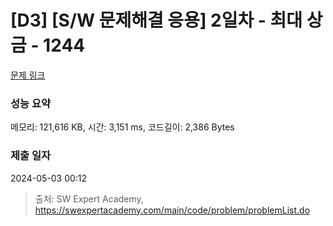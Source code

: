 # [D3] [S/W 문제해결 응용] 2일차 - 최대 상금 - 1244 

[문제 링크](https://swexpertacademy.com/main/code/problem/problemDetail.do?contestProbId=AV15Khn6AN0CFAYD) 

### 성능 요약

메모리: 121,616 KB, 시간: 3,151 ms, 코드길이: 2,386 Bytes

### 제출 일자

2024-05-03 00:12



> 출처: SW Expert Academy, https://swexpertacademy.com/main/code/problem/problemList.do